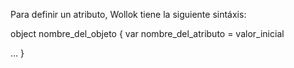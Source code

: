 Para definir un atributo, Wollok tiene la siguiente sintáxis:

object nombre_del_objeto {
 var nombre_del_atributo = valor_inicial
 
 ...
}